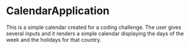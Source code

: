 # CalendarApplication

This is a simple calendar created for a coding challenge.
The user gives several inputs and it renders a simple calendar displaying the days of the week and the holidays for that country.
